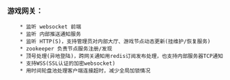 ### 游戏网关：
		* 监听 websocket 前端
		* 监听 内部推送通知服务
		* 监听 HTTP(S)，支持管理员对内部大厅、游戏节点动态更新(挂维护/恢复服务)
		* zookeeper 负责节点服务注册/发现
		* 顶号处理(异地登陆)，跨网关通知用redis订阅发布处理，也支持内部服务器TCP通知
		* 支持WSS(SSL认证的加密websocket)
		* 用时间轮盘池处理客户端连接超时，减少全局加锁情况